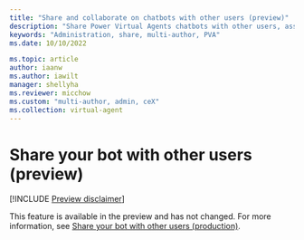 ```yaml
---
title: "Share and collaborate on chatbots with other users (preview)"
description: "Share Power Virtual Agents chatbots with other users, assign security roles, and work together in Power Virtual Agents preview."
keywords: "Administration, share, multi-author, PVA"
ms.date: 10/10/2022

ms.topic: article
author: iaanw
ms.author: iawilt
manager: shellyha
ms.reviewer: micchow
ms.custom: "multi-author, admin, ceX"
ms.collection: virtual-agent
---
```


# Share your bot with other users (preview)

[!INCLUDE [Preview disclaimer](includes/public-preview-disclaimer.md)]

This feature is available in the preview and has not changed. For more information, see [Share your bot with other users (production)](../admin-share-bots.md).